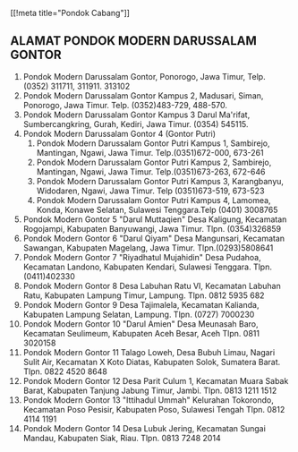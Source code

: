 [[!meta title="Pondok Cabang"]]

## ALAMAT PONDOK MODERN DARUSSALAM GONTOR

1. Pondok Modern Darussalam Gontor, Ponorogo, Jawa Timur, Telp. (0352) 311711, 311911. 313102
2. Pondok Modern Darussalam Gontor Kampus 2, Madusari, Siman, Ponorogo, Jawa Timur. Telp. (0352)483-729, 488-570.
3. Pondok Modern Darussalam Gontor Kampus 3 Darul Ma'rifat, Sumbercangkring, Gurah, Kediri, Jawa Timur. (0354) 545115.
4. Pondok Modern Darussalam Gontor 4 (Gontor Putri)
    1. Pondok Modern Darussalam Gontor Putri Kampus 1, Sambirejo, Mantingan, Ngawi, Jawa Timur. Telp.(0351)672-000, 673-261
    2. Pondok Modern Darussalam Gontor Putri Kampus 2, Sambirejo, Mantingan, Ngawi, Jawa Timur. Telp.(0351)673-263, 672-646
    3. Pondok Modern Darussalam Gontor Putri Kampus 3, Karangbanyu, Widodaren, Ngawi, Jawa Timur. Telp (0351)673-519, 673-523
    4. Pondok Modern Darussalam Gontor Putri Kampus 4, Lamomea, Konda, Konawe Selatan, Sulawesi Tenggara.Telp (0401) 3008765
5. Pondok Modern Gontor 5 "Darul Muttaqien" Desa Kaligung, Kecamatan Rogojampi, Kabupaten Banyuwangi, Jawa Timur. Tlpn. (0354)326859
6. Pondok Modern Gontor 6 "Darul Qiyam" Desa Mangunsari, Kecamatan Sawangan, Kabupaten Magelang, Jawa Timur. Tlpn.(0293)5808641
7. Pondok Modern Gontor 7 "Riyadhatul Mujahidin" Desa Pudahoa, Kecamatan Landono, Kabupaten Kendari, Sulawesi Tenggara. Tlpn. (0411)402330
8. Pondok Modern Gontor 8 Desa Labuhan Ratu VI, Kecamatan Labuhan Ratu, Kabupaten Lampung Timur, Lampung. Tlpn. 0812 5935 682
9. Pondok Modern Gontor 9 Desa Tajimalela, Kecamatan Kalianda, Kabupaten Lampung Selatan, Lampung. Tlpn. (0727) 7000230
10. Pondok Modern Gontor 10 "Darul Amien" Desa Meunasah Baro, Kecamatan Seulimeum, Kabupaten Aceh Besar, Aceh Tlpn. 0811 3020158
11. Pondok Modern Gontor 11 Talago Loweh, Desa Bubuh Limau, Nagari Sulit Air, Kecamatan X Koto Diatas, Kabupaten Solok, Sumatera Barat. Tlpn. 0822 4520 8648
12. Pondok Modern Gontor 12 Desa Parit Culum 1, Kecamatan Muara Sabak Barat, Kabupaten Tanjung Jabung Timur, Jambi. Tlpn. 0813 1211 1512
13. Pondok Modern Gontor 13 "Ittihadul Ummah" Kelurahan Tokorondo, Kecamatan Poso Pesisir, Kabupaten Poso, Sulawesi Tengah Tlpn. 0812 4114 1191
14. Pondok Modern Gontor 14 Desa Lubuk Jering, Kecamatan Sungai Mandau, Kabupaten Siak, Riau. Tlpn. 0813 7248 2014


